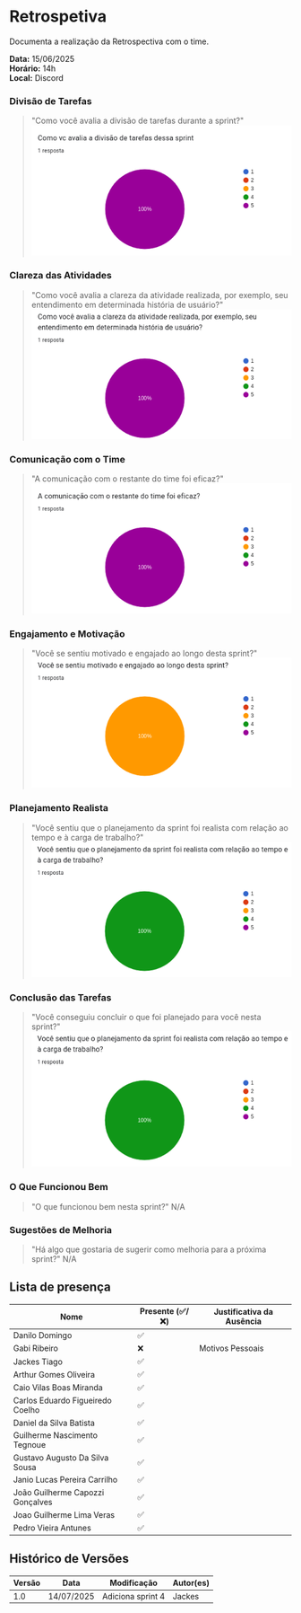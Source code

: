 # Retrospetiva

Documenta a realização da Retrospectiva com o time.

**Data:** 15/06/2025      
**Horário:** 14h         
**Local:** Discord 

### Divisão de Tarefas
>"Como você avalia a divisão de tarefas durante a sprint?"
![retro](../../assets/images/sprint/sprint-5/5.png)


### Clareza das Atividades
>"Como você avalia a clareza da atividade realizada, por exemplo, seu entendimento em determinada história de usuário?"
![retro](../../assets/images/sprint/sprint-5/4.png)


### Comunicação com o Time
>"A comunicação com o restante do time foi eficaz?"
![retro](../../assets/images/sprint/sprint-5/3.png)


### Engajamento e Motivação
>"Você se sentiu motivado e engajado ao longo desta sprint?"
![retro](../../assets/images/sprint/sprint-5/2.png)


### Planejamento Realista
>"Você sentiu que o planejamento da sprint foi realista com relação ao tempo e à carga de trabalho?"
![retro](../../assets/images/sprint/sprint-5/1.png)


### Conclusão das Tarefas
>"Você conseguiu concluir o que foi planejado para você nesta sprint?"
![retro](../../assets/images/sprint/sprint-5/0.png)


### O Que Funcionou Bem
>"O que funcionou bem nesta sprint?"
N/A


### Sugestões de Melhoria
>"Há algo que gostaria de sugerir como melhoria para a próxima sprint?"
N/A



## Lista de presença

| Nome                             | Presente (✅/❌) | Justificativa da Ausência |
| -------------------------------- | -------------- | ------------------------- |
| Danilo Domingo                   | ✅              |                           |
| Gabi Ribeiro                     | ❌              | Motivos Pessoais          |
| Jackes Tiago                     | ✅              |                           |
| Arthur Gomes Oliveira            | ✅              |                           |
| Caio Vilas Boas Miranda          | ✅              |                           |
| Carlos Eduardo Figueiredo Coelho | ✅              |                           |
| Daniel da Silva Batista          | ✅              |                           |
| Guilherme Nascimento Tegnoue     | ✅              |                           |
| Gustavo Augusto Da Silva Sousa   | ✅              |                           |
| Janio Lucas Pereira Carrilho     | ✅              |                           |
| João Guilherme Capozzi Gonçalves | ✅              |                           |
| Joao Guilherme Lima Veras        | ✅              |                           |
| Pedro Vieira Antunes             | ✅              |                           |

## Histórico de Versões

| Versão | Data       | Modificação       | Autor(es) |
| ------ | ---------- | ----------------- | --------- |
| 1.0    | 14/07/2025 | Adiciona sprint 4 | Jackes    |